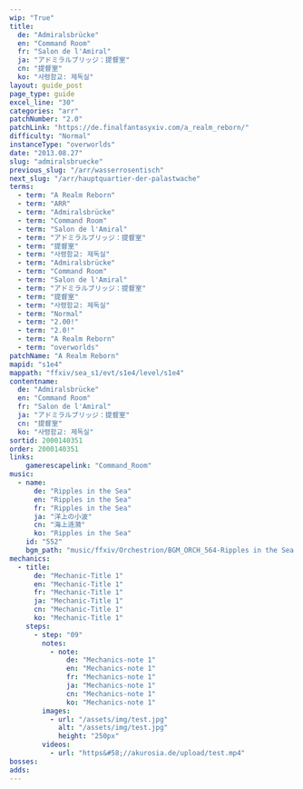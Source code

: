 ```yaml
---
wip: "True"
title:
  de: "Admiralsbrücke"
  en: "Command Room"
  fr: "Salon de l'Amiral"
  ja: "アドミラルブリッジ：提督室"
  cn: "提督室"
  ko: "사령함교: 제독실"
layout: guide_post
page_type: guide
excel_line: "30"
categories: "arr"
patchNumber: "2.0"
patchLink: "https://de.finalfantasyxiv.com/a_realm_reborn/"
difficulty: "Normal"
instanceType: "overworlds"
date: "2013.08.27"
slug: "admiralsbruecke"
previous_slug: "/arr/wasserrosentisch"
next_slug: "/arr/hauptquartier-der-palastwache"
terms:
  - term: "A Realm Reborn"
  - term: "ARR"
  - term: "Admiralsbrücke"
  - term: "Command Room"
  - term: "Salon de l'Amiral"
  - term: "アドミラルブリッジ：提督室"
  - term: "提督室"
  - term: "사령함교: 제독실"
  - term: "Admiralsbrücke"
  - term: "Command Room"
  - term: "Salon de l'Amiral"
  - term: "アドミラルブリッジ：提督室"
  - term: "提督室"
  - term: "사령함교: 제독실"
  - term: "Normal"
  - term: "2.00!"
  - term: "2.0!"
  - term: "A Realm Reborn"
  - term: "overworlds"
patchName: "A Realm Reborn"
mapid: "s1e4"
mappath: "ffxiv/sea_s1/evt/s1e4/level/s1e4"
contentname:
  de: "Admiralsbrücke"
  en: "Command Room"
  fr: "Salon de l'Amiral"
  ja: "アドミラルブリッジ：提督室"
  cn: "提督室"
  ko: "사령함교: 제독실"
sortid: 2000140351
order: 2000140351
links:
    gamerescapelink: "Command_Room"
music:
  - name:
      de: "Ripples in the Sea"
      en: "Ripples in the Sea"
      fr: "Ripples in the Sea"
      ja: "洋上の小波"
      cn: "海上涟漪"
      ko: "Ripples in the Sea"
    id: "552"
    bgm_path: "music/ffxiv/Orchestrion/BGM_ORCH_564-Ripples in the Sea.ogg"
mechanics:
  - title:
      de: "Mechanic-Title 1"
      en: "Mechanic-Title 1"
      fr: "Mechanic-Title 1"
      ja: "Mechanic-Title 1"
      cn: "Mechanic-Title 1"
      ko: "Mechanic-Title 1"
    steps:
      - step: "09"
        notes:
          - note:
              de: "Mechanics-note 1"
              en: "Mechanics-note 1"
              fr: "Mechanics-note 1"
              ja: "Mechanics-note 1"
              cn: "Mechanics-note 1"
              ko: "Mechanics-note 1"
        images:
          - url: "/assets/img/test.jpg"
            alt: "/assets/img/test.jpg"
            height: "250px"
        videos:
          - url: "https&#58;//akurosia.de/upload/test.mp4"
bosses:
adds:
---
```

